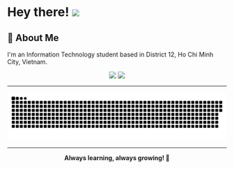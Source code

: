 # Hey there! <img src="https://media.giphy.com/media/hvRJCLFzcasrR4ia7z/giphy.gif" width="30">

## 🚀 About Me

I'm an Information Technology student based in District 12, Ho Chi Minh City, Vietnam.


<div align="center">
  <img height="180em" src="https://github-readme-stats-tqdt.vercel.app/api?username=TH-NDang&show_icons=true&theme=tokyonight&hide=stars"/>
  <img height="180em" src="https://github-readme-stats-tqdt.vercel.app/api/top-langs/?username=TH-NDang&layout=compact&langs_count=6&hide=html,css,hack,MDX,Kotlin,PHP&theme=tokyonight"/>
</div>

---


<div align="center">
  <picture>
    <source media="(prefers-color-scheme: dark)" srcset="https://raw.githubusercontent.com/TH-NDang/TH-NDang/output/github-snake-dark.svg" />
    <source media="(prefers-color-scheme: light)" srcset="https://raw.githubusercontent.com/TH-NDang/TH-NDang/output/github-snake.svg" />
    <img alt="github contribution grid snake animation" src="https://raw.githubusercontent.com/TH-NDang/TH-NDang/output/github-snake.svg" />
  </picture>
</div>

---
<div align="center">
  <strong>Always learning, always growing! 🌱</strong>
</div>
